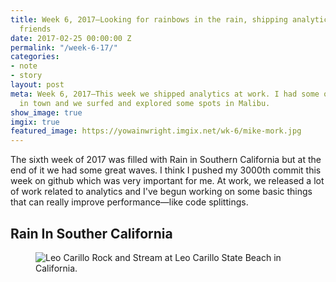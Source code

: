 ```yaml
---
title: Week 6, 2017—Looking for rainbows in the rain, shipping analytics and best
  friends
date: 2017-02-25 00:00:00 Z
permalink: "/week-6-17/"
categories:
- note
- story
layout: post
meta: Week 6, 2017—This week we shipped analytics at work. I had some of my best friends
  in town and we surfed and explored some spots in Malibu.
show_image: true
imgix: true
featured_image: https://yowainwright.imgix.net/wk-6/mike-mork.jpg
---
```


The sixth week of 2017 was filled with Rain in Southern California but at the end of it we had some great waves. I think I pushed my 3000th commit this week on github which was very important for me. At work, we released a lot of work related to analytics and I've begun working on some basic things that can really improve performance—like code splittings. 

## Rain In Souther California

<figure>
  <img src="//yowainwright.imgix.net/wk-6/quintin-jill.jpg?w=800&h=800&crop=focalpoint&auto=format" alt="Leo Carillo Rock and Stream at Leo Carillo State Beach in California." />
</figure>

